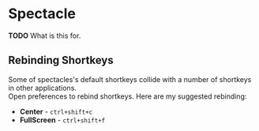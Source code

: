 # Spectacle

**TODO** What is this for.


## Rebinding Shortkeys

Some of spectacles's default shortkeys collide with a number of shortkeys in other applications.  
Open preferences to rebind shortkeys.  Here are my suggested rebinding:

- **Center** - `ctrl+shift+c`
- **FullScreen** - `ctrl+shift+f`
